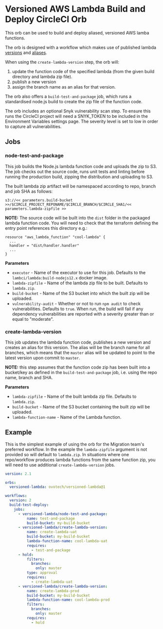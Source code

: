 # Versioned AWS Lambda Build and Deploy CircleCI Orb

This orb can be used to build and deploy aliased, versioned AWS lamba functions.

The orb is designed with a workflow which makes use of published lambda
[versions](https://docs.aws.amazon.com/lambda/latest/dg/configuration-versions.html) and
[aliases](https://docs.aws.amazon.com/lambda/latest/dg/configuration-aliases.html).

When using the `create-lambda-version` step, the orb will:

1. update the function code of the specified lambda (from the given build directory and lambda zip file).
2. publish a new version
3. assign the branch name as an alias for that version.

The orb also offers a `build-test-and-package` job, which runs a standardised node.js build to create the
zip file of the function code.

The orb includes an optional Snyk vulnerability scan step. To ensure this runs the CircleCI project will
need a SNYK_TOKEN to be included in the Environment Variables settings page. The severity level is set to low
in order to capture all vulnerabilities.

## Jobs

### node-test-and-package

This job builds the Node.js lambda function code and uploads the zip to S3. The job checks out the
source code, runs unit tests and linting before running the production build, zipping the distribution
and uploading to S3.

The built lambda zip artifact will be namespaced according to repo, branch and job SHA as follows:

```
s3://<< parameters.build-bucket >>/$CIRCLE_PROJECT_REPONAME/$CIRCLE_BRANCH/$CIRCLE_SHA1/<< parameters.lambda-zipfile >>
```

**NOTE:** The source code will be built into the `dist` folder in the packaged lambda function code.
You will need to check that the terraform defining the entry point references this directory e.g.:

```
resource "aws_lambda_function" "cool-lambda" {
  ...
  handler = "dist/handler.handler"
  ...
}
```

**Parameters**

- `executor` - Name of the executor to use for this job. Defaults to the `lambci/lambda:build-nodejs12.x`
  docker image.
- `lambda-zipfile` - Name of the lambda zip file to be built. Defaults to `lambda.zip`.
- `build-bucket` - Name of the S3 bucket into which the built zip will be uploaded.
- `vulnerability-audit` - Whether or not to run `npm audit` to check vulnerabilities. Defaults to `true`.
  When run, the build will fail if any dependency vulnerabilities are reported with a severity greater than
  or equal to "moderate".

### create-lambda-version

This job updates the lambda function code, publishes a new version and creates an alias for
this version. The alias will be the branch name for all branches, which means that the `master`
alias will be updated to point to the latest version upon commit to `master`.

**NOTE:** this step assumes that the function code zip has been built into a bucket/key as defined
in the `build-test-and-package` job, i.e. using the repo name, branch and SHA.

**Parameters**

- `lambda-zipfile` - Name of the built lambda zip file. Defaults to `lambda.zip`.
- `build-bucket` - Name of the S3 bucket containing the built zip will be uploaded.
- `lambda-function-name` - Name of the Lambda function.

## Example

This is the simplest example of using the orb for the Migration team's preferred workflow. In the
example the `lambda-zipfile` argument is not provided so will default to `lambda.zip`. In situations
where one repo/workflow produces lambda functions from the same function zip, you will need to use
additional `create-lambda-version` jobs.

```yaml
version: 2.1

orbs:
  versioned-lambda: ovotech/versioned-lambda@1

workflows:
  version: 2
  build-test-deploy:
    jobs:
      - versioned-lambda/node-test-and-package:
          name: test-and-package
          build-bucket: my-build-bucket
      - versioned-lambda/create-lambda-version:
          name: create-lambda-uat
          build-bucket: my-build-bucket
          lambda-function-name: cool-lambda-uat
          requires:
            - test-and-package
      - hold:
          filters:
            branches:
              only: master
          type: approval
          requires:
            - create-lambda-uat
      - versioned-lambda/create-lambda-version:
          name: create-lambda-prod
          build-bucket: my-build-bucket
          lambda-function-name: cool-lambda-prod
          filters:
            branches:
              only: master
          requires:
            - hold
```

